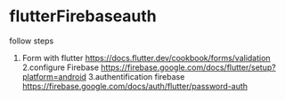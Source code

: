 # flutterFirebaseauth
follow steps
1. Form with flutter
https://docs.flutter.dev/cookbook/forms/validation 
2.configure Firebase
https://firebase.google.com/docs/flutter/setup?platform=android 
3.authentification firebase
https://firebase.google.com/docs/auth/flutter/password-auth
